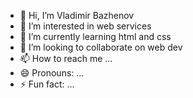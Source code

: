 - 👋 Hi, I’m Vladimir Bazhenov
- 👀 I’m interested in web services
- 🌱 I’m currently learning html and css
- 💞️ I’m looking to collaborate on web dev
- 📫 How to reach me ...
- 😄 Pronouns: ...
- ⚡ Fun fact: ...

<!---
Mdew23/Mdew23 is a ✨ special ✨ repository because its `README.md` (this file) appears on your GitHub profile.
You can click the Preview link to take a look at your changes.
--->

